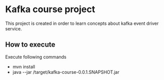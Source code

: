 # Kafka course project
This project is created in order to learn concepts about kafka event driver service.

## How to execute
Execute following commands

- mvn install
- java --jar /target/kafka-course-0.0.1.SNAPSHOT.jar

